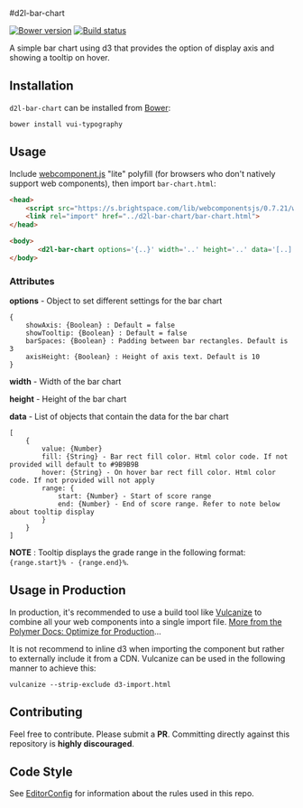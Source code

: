 #d2l-bar-chart

[![Bower version][bower-image]][bower-url]
[![Build status][ci-image]][ci-url]

A simple bar chart using d3 that provides the option of display axis and showing a tooltip on hover.

## Installation

`d2l-bar-chart` can be installed from [Bower][bower-url]:
```shell
bower install vui-typography
```

## Usage

Include [webcomponent.js](http://webcomponents.org/polyfills/) "lite" polyfill (for browsers who don't natively support web components), then import `bar-chart.html`:

```html
<head>
	<script src="https://s.brightspace.com/lib/webcomponentsjs/0.7.21/webcomponents-lite.min.js"></script>
	<link rel="import" href="../d2l-bar-chart/bar-chart.html">
</head>

<body>
	   <d2l-bar-chart options='{..}' width='..' height='..' data='[..]'></d2l-bar-chart>
</body>
```

### Attributes

**options** - Object to set different settings for the bar chart
```
{
	showAxis: {Boolean} : Default = false
	showTooltip: {Boolean} : Default = false
	barSpaces: {Boolean} : Padding between bar rectangles. Default is 3
	axisHeight: {Boolean} : Height of axis text. Default is 10
}
```
**width** - Width of the bar chart

**height** - Height of the bar chart

**data** - List of objects that contain the data for the bar chart
```
[
	{
		value: {Number}
		fill: {String} - Bar rect fill color. Html color code. If not provided will default to #9B9B9B
		hover: {String} - On hover bar rect fill color. Html color code. If not provided will not apply
		range: {
			start: {Number} - Start of score range
			end: {Number} - End of score range. Refer to note below about tooltip display
		}
	}
]
```

**NOTE** : Tooltip displays the grade range in the following format: `{range.start}% - {range.end}%`.

## Usage in Production

In production, it's recommended to use a build tool like [Vulcanize](https://github.com/Polymer/vulcanize) to combine all your web components into a single import file. [More from the Polymer Docs: Optimize for Production](https://www.polymer-project.org/1.0/tools/optimize-for-production.html)...

It is not recommend to inline d3 when importing the component but rather to externally include it from a CDN. Vulcanize can be used in the following manner to achieve this:

```
vulcanize --strip-exclude d3-import.html
```
## Contributing

Feel free to contribute. Please submit a **PR**. Committing directly against this repository is **highly discouraged**.

## Code Style
See [EditorConfig](http://editorconfig.org) for information about the rules used in this repo.

[bower-url]: http://bower.io/search/?q=d2l-bar-chart
[bower-image]: https://img.shields.io/bower/v/d2l-bar-chart.svg
[ci-url]: https://travis-ci.org/Brightspace/d2l-bar-chart
[ci-image]: https://travis-ci.org/Brightspace/d2l-bar-chart.svg?branch=master
[dependencies-url]: https://david-dm.org/brightspace/d2l-bar-chart
[dependencies-image]: https://img.shields.io/david/Brightspace/d2l-bar-chart.svg